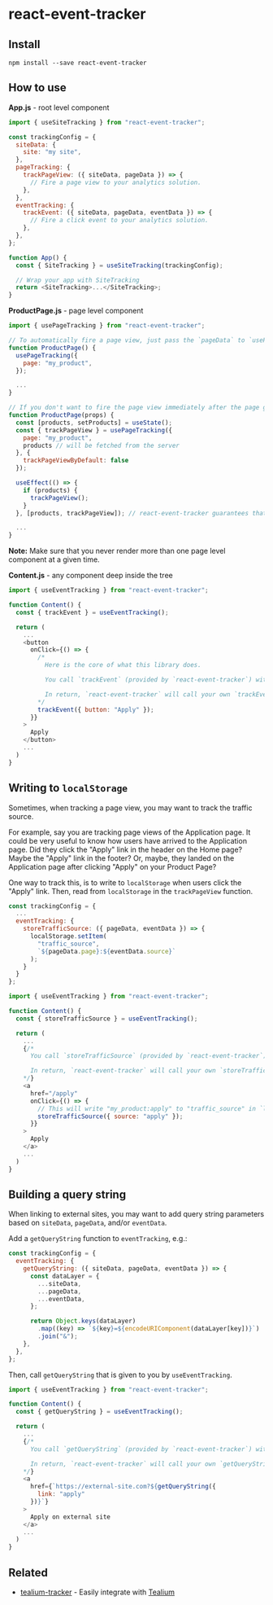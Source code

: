 # react-event-tracker

## Install

```shell
npm install --save react-event-tracker
```

## How to use

**App.js** - root level component

```js
import { useSiteTracking } from "react-event-tracker";

const trackingConfig = {
  siteData: {
    site: "my site",
  },
  pageTracking: {
    trackPageView: ({ siteData, pageData }) => {
      // Fire a page view to your analytics solution.
    },
  },
  eventTracking: {
    trackEvent: ({ siteData, pageData, eventData }) => {
      // Fire a click event to your analytics solution.
    },
  },
};

function App() {
  const { SiteTracking } = useSiteTracking(trackingConfig);

  // Wrap your app with SiteTracking
  return <SiteTracking>...</SiteTracking>;
}
```

**ProductPage.js** - page level component

```js
import { usePageTracking } from "react-event-tracker";

// To automatically fire a page view, just pass the `pageData` to `usePageTracking`. This will call your `trackingConfig.pageTracking.trackPageView` once the page mounts.
function ProductPage() {
  usePageTracking({
    page: "my_product",
  });

  ...
}

// If you don't want to fire the page view immediately after the page gets mounted, you can fire it yourself based on any logic you want.
function ProductPage(props) {
  const [products, setProducts] = useState();
  const { trackPageView } = usePageTracking({
    page: "my_product",
    products // will be fetched from the server
  }, {
    trackPageViewByDefault: false
  });

  useEffect(() => {
    if (products) {
      trackPageView();
    }
  }, [products, trackPageView]); // react-event-tracker guarantees that trackPageView will never change

  ...
}
```

**Note:** Make sure that you never render more than one page level component at a given time.

**Content.js** - any component deep inside the tree

```js
import { useEventTracking } from "react-event-tracker";

function Content() {
  const { trackEvent } = useEventTracking();

  return (
    ...
    <button
      onClick={() => {
        /*
          Here is the core of what this library does.

          You call `trackEvent` (provided by `react-event-tracker`) with `eventData`.

          In return, `react-event-tracker` will call your own `trackEvent` (that you defined in the `trackingConfig` above) with `siteData`, `pageData`, and `eventData`.
        */
        trackEvent({ button: "Apply" });
      }}
    >
      Apply
    </button>
    ...
  )
}
```

## Writing to `localStorage`

Sometimes, when tracking a page view, you may want to track the traffic source.

For example, say you are tracking page views of the Application page. It could be very useful to know how users have arrived to the Application page. Did they click the "Apply" link in the header on the Home page? Maybe the "Apply" link in the footer? Or, maybe, they landed on the Application page after clicking "Apply" on your Product Page?

One way to track this, is to write to `localStorage` when users click the "Apply" link. Then, read from `localStorage` in the `trackPageView` function.

```js
const trackingConfig = {
  ...
  eventTracking: {
    storeTrafficSource: ({ pageData, eventData }) => {
      localStorage.setItem(
        "traffic_source",
        `${pageData.page}:${eventData.source}`
      );
    }
  }
};
```

```js
import { useEventTracking } from "react-event-tracker";

function Content() {
  const { storeTrafficSource } = useEventTracking();

  return (
    ...
    {/*
      You call `storeTrafficSource` (provided by `react-event-tracker`) with `eventData`.

      In return, `react-event-tracker` will call your own `storeTrafficSource` (that you defined in the `trackingConfig` above) with `siteData`, `pageData`, and `eventData`.
    */}
    <a
      href="/apply"
      onClick={() => {
        // This will write "my_product:apply" to "traffic_source" in `localStorage`.
        storeTrafficSource({ source: "apply" });
      }}
    >
      Apply
    </a>
    ...
  )
}
```

## Building a query string

When linking to external sites, you may want to add query string parameters based on `siteData`, `pageData`, and/or `eventData`.

Add a `getQueryString` function to `eventTracking`, e.g.:

```js
const trackingConfig = {
  eventTracking: {
    getQueryString: ({ siteData, pageData, eventData }) => {
      const dataLayer = {
        ...siteData,
        ...pageData,
        ...eventData,
      };

      return Object.keys(dataLayer)
        .map((key) => `${key}=${encodeURIComponent(dataLayer[key])}`)
        .join("&");
    },
  },
};
```

Then, call `getQueryString` that is given to you by `useEventTracking`.

```js
import { useEventTracking } from "react-event-tracker";

function Content() {
  const { getQueryString } = useEventTracking();

  return (
    ...
    {/*
      You call `getQueryString` (provided by `react-event-tracker`) with `eventData`.

      In return, `react-event-tracker` will call your own `getQueryString` (that you defined in the `trackingConfig` above) with `siteData`, `pageData`, and `eventData`.
    */}
    <a
      href={`https://external-site.com?${getQueryString({
        link: "apply"
      })}`}
    >
      Apply on external site
    </a>
    ...
  )
}
```

## Related

- [tealium-tracker](https://github.com/LatitudeFinancialOSS/tealium-tracker) - Easily integrate with [Tealium](https://tealium.com)
